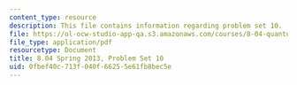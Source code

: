 ```yaml
---
content_type: resource
description: This file contains information regarding problem set 10.
file: https://ol-ocw-studio-app-qa.s3.amazonaws.com/courses/8-04-quantum-physics-i-spring-2013/0fbef40c713f040f66255e61fb8bec5e_MIT8_04S13_ps10.pdf
file_type: application/pdf
resourcetype: Document
title: 8.04 Spring 2013, Problem Set 10
uid: 0fbef40c-713f-040f-6625-5e61fb8bec5e
---
```

